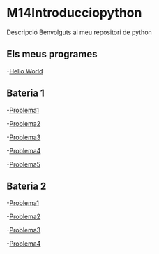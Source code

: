 # M14Introducciopython
Descripció
Benvolguts al meu repositori de python

## Els meus programes

  -[Hello World](hello_world.py)
  
## Bateria 1
  -[Problema1](problema1.py)
  
  -[Problema2](problema2.py)

  -[Problema3](problema3.py)

  -[Problema4](problema4.py)

  -[Problema5](Problema5.py)

## Bateria 2

  -[Problema1](Problema1.py)
 
  -[Problema2](Problema2.py)

  -[Problema3](Problema3.py)

  -[Problema4](Problema4.py)
